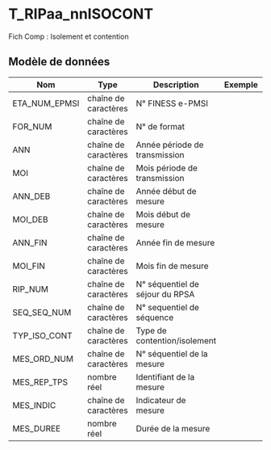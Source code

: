 # T_RIPaa_nnISOCONT

Fich Comp : Isolement et contention


## Modèle de données

|Nom|Type|Description|Exemple|Propriétés|
|-|-|-|-|-|
|ETA_NUM_EPMSI|chaîne de caractères|N° FINESS e-PMSI|||
|FOR_NUM|chaîne de caractères|N° de format|||
|ANN|chaîne de caractères|Année période de transmission|||
|MOI|chaîne de caractères|Mois période de transmission|||
|ANN_DEB|chaîne de caractères|Année début de mesure|||
|MOI_DEB|chaîne de caractères|Mois début de mesure|||
|ANN_FIN|chaîne de caractères|Année fin de mesure|||
|MOI_FIN|chaîne de caractères|Mois fin de mesure|||
|RIP_NUM|chaîne de caractères|N° séquentiel de séjour du RPSA|||
|SEQ_SEQ_NUM|chaîne de caractères|N° sequentiel de séquence |||
|TYP_ISO_CONT|chaîne de caractères|Type de contention/isolement|||
|MES_ORD_NUM|chaîne de caractères|N° séquentiel de la mesure|||
|MES_REP_TPS|nombre réel|Identifiant de la mesure|||
|MES_INDIC|chaîne de caractères|Indicateur de mesure |||
|MES_DUREE|nombre réel|Durée de la mesure|||
